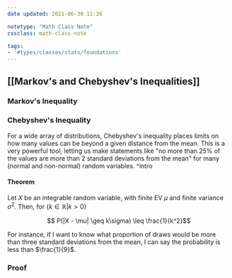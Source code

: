 ```yaml
---
date updated: 2021-06-30 11:26

notetype: "Math Class Note"
cssclass: math-class-note

tags: 
- '#types/classes/stats/foundations'
---
```


## [[Markov's and Chebyshev's Inequalities]]

### Markov's Inequality 

### Chebyshev's Inequality


For a wide array of distributions, Chebyshev's inequality places limits on how many values can be beyond a given distance from the mean. This is a very powerful tool, letting us make statements like "no more than 25% of the values are more than 2 standard deviations from the mean" for many (normal and non-normal) random variables. ^intro

#### Theorem

Let $X$ be an integrable random variable, with finite EV $\mu$ and finite variance $\sigma^2$. Then, for $\{k \in \mathbb{R} | k > 0\}$ 

$$ P(|X - \mu| \geq k\sigma) \leq \frac{1}{k^2}$$

For instance, if I want to know what proportion of draws would be more than three standard deviations from the mean, I can say the probability is less than $\frac{1}{9}$.

### Proof

